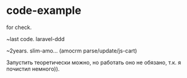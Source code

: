 # code-example
for check.

~last code. laravel-ddd

~2years. slim-amo... (amocrm parse/update/js-cart)

Запустить теоретически можно, но работать оно не обязано, т.к. я почистил немного)).